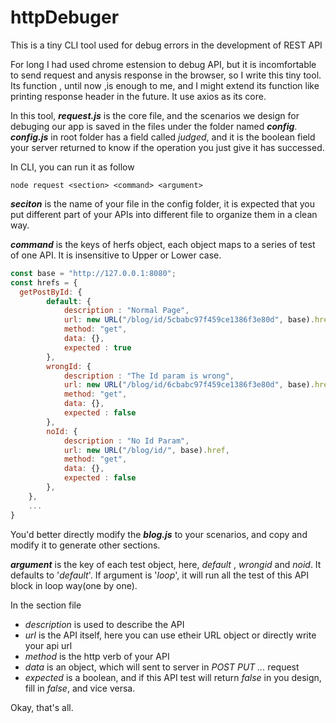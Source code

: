 # httpDebuger
This is a tiny CLI tool used for debug errors in the development of REST API

For long I had used chrome estension to debug API, but it is incomfortable to send request and anysis response in the browser, so I write this tiny tool. Its function , until now ,is enough to me, and I might extend its function like printing response header in the future. It use axios as its core. 

In this tool, ***request.js*** is the core file, and the scenarios we design for debuging our app is saved in the files under the folder named ***config***. ***config.js*** in root folder has a field called *judged*, and it is the boolean field your server returned to know if the operation you just give it has successed.

In CLI, you can run it as follow


`node request <section> <command> <argument>`


***seciton*** is the name of your file in the config folder, it is expected that you put different part of your APIs into different file to organize them in a clean way.

***command*** is the keys of herfs object, each object maps to a series of test of one API. It is insensitive to Upper or Lower case.

```javascript
const base = "http://127.0.0.1:8080";
const hrefs = {
  getPostById: {
        default: {
            description : "Normal Page",
            url: new URL("/blog/id/5cbabc97f459ce1386f3e80d", base).href,
            method: "get",
            data: {},
            expected : true
        },
        wrongId: {
            description : "The Id param is wrong",
            url: new URL("/blog/id/6cbabc97f459ce1386f3e80d", base).href,
            method: "get",
            data: {},
            expected : false
        },
        noId: {
            description : "No Id Param",
            url: new URL("/blog/id/", base).href,
            method: "get",
            data: {},
            expected : false
        },
    },
    ...
}    
```
You'd better directly modify the ***blog.js*** to your scenarios, and copy and modify it to generate other sections.

***argument*** is the key of each test object, here, *default* , *wrongid* and *noid*. It defaults to '*default*'. If argument is '*loop*', it will run all the test of this API block in loop way(one by one).

In the section file
- *description* is used to describe the API
- *url* is the API itself, here you can use etheir URL object or directly write your api url
- *method* is the http verb of your API
- *data* is an object, which will sent to server in *POST PUT ...* request
- *expected* is a boolean, and if this API test will return *false* in you design, fill in *false*, and vice versa. 

Okay, that's all.
